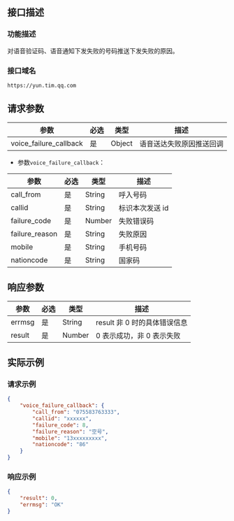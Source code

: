 ## 接口描述
### 功能描述
对语音验证码、语音通知下发失败的号码推送下发失败的原因。

### 接口域名
`https://yun.tim.qq.com`

## 请求参数
| 参数                   | 必选 | 类型   | 描述                     |
|------------------------|------|--------|--------------------------|
| voice_failure_callback | 是   | Object | 语音送达失败原因推送回调 |

- 参数`voice_failure_callback`：

| 参数           | 必选 | 类型   | 描述           |
|----------------|------|--------|----------------|
| call_from      | 是   | String | 呼入号码       |
| callid         | 是   | String | 标识本次发送 id |
| failure_code   | 是   | Number | 失败错误码     |
| failure_reason | 是   | String | 失败原因       |
| mobile         | 是   | String | 手机号码       |
| nationcode     | 是   | String | 国家码         |
## 响应参数
| 参数   | 必选 | 类型   | 描述                      |
|--------|------|--------|---------------------------|
| errmsg | 是   | String | result 非 0 时的具体错误信息 |
| result | 是   | Number | 0 表示成功，非 0 表示失败    |

## 实际示例
### 请求示例
```json
{
    "voice_failure_callback": {
        "call_from": "075583763333",
        "callid": "xxxxxx",
        "failure_code": 8,
        "failure_reason": "空号",
        "mobile": "13xxxxxxxxx",
        "nationcode": "86"
    }
}
```
### 响应示例
```json
{
    "result": 0,
    "errmsg": "OK"
}
```
